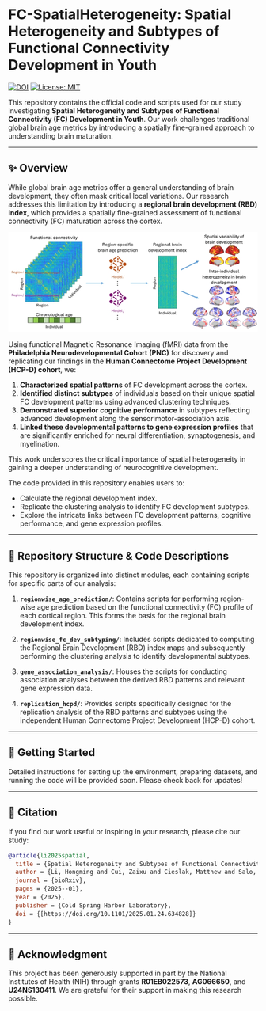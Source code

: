 # FC-SpatialHeterogeneity: Spatial Heterogeneity and Subtypes of Functional Connectivity Development in Youth

[![DOI](https://img.shields.io/badge/DOI-10.1101%2F2025.01.24.634828-blue?style=for-the-badge&logo=biorxiv)](https://doi.org/10.1101/2025.01.24.634828)
[![License: MIT](https://img.shields.io/badge/License-MIT-yellow.svg)](https://opensource.org/licenses/MIT) 

This repository contains the official code and scripts used for our study investigating **Spatial Heterogeneity and Subtypes of Functional Connectivity (FC) Development in Youth**. Our work challenges traditional global brain age metrics by introducing a spatially fine-grained approach to understanding brain maturation.

---

## ✨ Overview

While global brain age metrics offer a general understanding of brain development, they often mask critical local variations. Our research addresses this limitation by introducing a **regional brain development (RBD) index**, which provides a spatially fine-grained assessment of functional connectivity (FC) maturation across the cortex.

![FC-SpatialHeterogeneity Visualization](https://github.com/ML-DataAnalytics/FC-SpatialHeterogeneity/blob/main/Spatial%20Heterogeneity%20and%20Subtypes%20of%20Functional%20Connectivity%20Development%20in%20Youth.jpg)

Using functional Magnetic Resonance Imaging (fMRI) data from the **Philadelphia Neurodevelopmental Cohort (PNC)** for discovery and replicating our findings in the **Human Connectome Project Development (HCP-D) cohort**, we:

1.  **Characterized spatial patterns** of FC development across the cortex.
2.  **Identified distinct subtypes** of individuals based on their unique spatial FC development patterns using advanced clustering techniques.
3.  **Demonstrated superior cognitive performance** in subtypes reflecting advanced development along the sensorimotor-association axis.
4.  **Linked these developmental patterns to gene expression profiles** that are significantly enriched for neural differentiation, synaptogenesis, and myelination.

This work underscores the critical importance of spatial heterogeneity in gaining a deeper understanding of neurocognitive development.

The code provided in this repository enables users to:
* Calculate the regional development index.
* Replicate the clustering analysis to identify FC development subtypes.
* Explore the intricate links between FC development patterns, cognitive performance, and gene expression profiles.

---

## 📁 Repository Structure & Code Descriptions

This repository is organized into distinct modules, each containing scripts for specific parts of our analysis:

1.  **`regionwise_age_prediction/`**:
    Contains scripts for performing region-wise age prediction based on the functional connectivity (FC) profile of each cortical region. This forms the basis for the regional brain development index.

2.  **`regionwise_fc_dev_subtyping/`**:
    Includes scripts dedicated to computing the Regional Brain Development (RBD) index maps and subsequently performing the clustering analysis to identify developmental subtypes.

3.  **`gene_association_analysis/`**:
    Houses the scripts for conducting association analyses between the derived RBD patterns and relevant gene expression data.

4.  **`replication_hcpd/`**:
    Provides scripts specifically designed for the replication analysis of the RBD patterns and subtypes using the independent Human Connectome Project Development (HCP-D) cohort.

---

## 🚀 Getting Started

Detailed instructions for setting up the environment, preparing datasets, and running the code will be provided soon. Please check back for updates!

---

## 📝 Citation

If you find our work useful or inspiring in your research, please cite our study:

```bibtex
@article{li2025spatial,
  title = {Spatial Heterogeneity and Subtypes of Functional Connectivity Development in Youth},
  author = {Li, Hongming and Cui, Zaixu and Cieslak, Matthew and Salo, Taylor and Moore, Tyler M and Gur, Raquel E and Gur, Ruben C and Shinohara, Russell T and Oathes, Desmond J and Davatzikos, Christos and Satterthwaite, Theodore D and Fan, Yong},
  journal = {bioRxiv},
  pages = {2025--01},
  year = {2025},
  publisher = {Cold Spring Harbor Laboratory},
  doi = {[https://doi.org/10.1101/2025.01.24.634828]}
}
```

---

## 🙏 Acknowledgment

This project has been generously supported in part by the National Institutes of Health (NIH) through grants **R01EB022573**, **AG066650**, and **U24NS130411**. We are grateful for their support in making this research possible.
